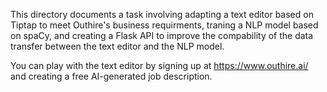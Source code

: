 This directory documents a task involving adapting a text editor based on Tiptap to meet Outhire's business requirments, traning a NLP model based on spaCy, and creating a Flask API to improve the compability of the data transfer between the text editor and the NLP model.

You can play with the text editor by signing up at https://www.outhire.ai/ and creating a free AI-generated job description.
